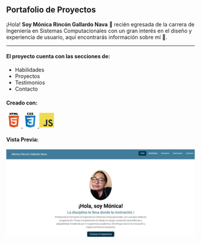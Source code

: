 ## Portafolio de Proyectos

¡Hola! **Soy Mónica Rincón Gallardo Nava** 🌙 recién egresada de la carrera de Ingeniería en Sistemas Computacionales con un gran interés en el diseño y experiencia de usuario, aquí encontrarás información sobre mí 💌.

---

#### El proyecto cuenta con las secciones de:

- Habilidades
- Proyectos
- Testimonios
- Contacto

#### Creado con:
<a href="https://www.w3.org/html/" target="_blank"> <img src="https://raw.githubusercontent.com/devicons/devicon/master/icons/html5/html5-original-wordmark.svg" alt="html5" width="40" height="40"/> </a>
<a href="https://www.w3schools.com/css/" target="_blank"> <img src="https://raw.githubusercontent.com/devicons/devicon/master/icons/css3/css3-original-wordmark.svg" alt="css3" width="40" height="40"/> </a>
<a href="https://developer.mozilla.org/en-US/docs/Web/JavaScript" target="_blank"> <img src="https://raw.githubusercontent.com/devicons/devicon/master/icons/javascript/javascript-original.svg" alt="javascript" width="40" height="40"/> </a>

#### Vista Previa:
![Proyecto](assets/capturaPortafolio.jpg)